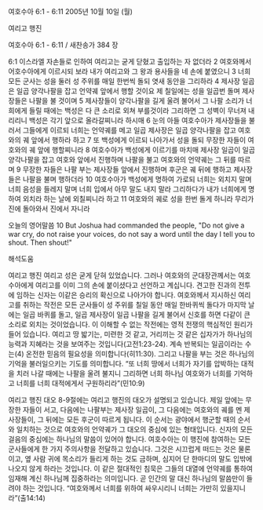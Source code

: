 여호수아 6:1 - 6:11 
2005년 10월 10일 (월)

여리고 행진



여호수아 6:1 - 6:11 / 새찬송가 384 장


6:1 이스라엘 자손들로 인하여 여리고는 굳게 닫혔고 출입하는 자 없더라 2 여호와께서 어호수아에게 이르시되 보라 내가 여리고와 그 왕과 용사들을 네 손에 붙였으니 3 너희 모든 군사는 성을 둘러 성 주위를 매일 한번씩 돌되 엿새 동안을 그리하라 4 제사장 일곱은 일곱 양각나팔을 잡고 언약궤 앞에서 행할 것이요 제 칠일에는 성을 일곱번 돌며 제사장들은 나팔을 불 것이며 5 제사장들이 양각나팔을 길게 울려 불어서 그 나팔 소리가 너희에게 들릴 때에는 백성은 다 큰 소리로 외쳐 부를것이라 그리하면 그 성벽이 무너져 내리리니 백성은 각기 앞으로 올라갈찌니라 하시매 6 눈의 아들 여호수아가 제사장들을 불러서 그들에게 이르되 너희는 언약궤를 메고 일곱 제사장은 일곱 양각나팔을 잡고 여호와의 궤 앞에서 행하라 하고 7 또 백성에게 이르되 나아가서 성을 돌되 무장한 자들이 여호와의 궤 앞에 행할찌니라 8 여호수아가 백성에게 이르기를 마치매 제사장 일곱이 일곱 양각나팔을 잡고 여호와 앞에서 진행하며 나팔을 불고 여호와의 언약궤는 그 뒤를 따르며 9 무장한 자들은 나팔 부는 제사장들 앞에서 진행하며 후군은 궤 뒤에 행하고 제사장들은 나팔을 불며 행하더라 10 여호수아가 백성에게 명하여 가로되 너희는 외치지 말며 너희 음성을 들레지 말며 너희 입에서 아무 말도 내지 말라 그리하다가 내가 너희에게 명하여 외치라 하는 날에 외칠찌니라 하고 11 여호와의 궤로 성을 한번 돌게 하니라 무리가 진에 돌아와서 진에서 자니라 

오늘의 영어말씀 
10 But Joshua had commanded the people, "Do not give a war cry, do not raise your voices, do not say a word until the day I tell you to shout. Then shout!"

해석도움





여리고 행진 
여리고 성은 굳게 닫혀 있었습니다. 그러나 여호와의 군대장관께서는 여호수아에게 여리고를 이미 그의 손에 붙이셨다고 선언하고 계십니다. 견고한 진과의 전투에 임하는 신자는 이같은 승리의 확신으로 나아가야 합니다. 여호와께서 지시하신 여리고를 취하는 작전은 모든 군사들이 성 주위를 칠일 동안 매일 한바퀴씩 돌다가 마지막 날에는 일곱 바퀴를 돌고, 일곱 제사장이 일곱 나팔을 길게 불어서 신호를 하면 다같이 큰소리로 외치는 것이었습니다. 이 이해할 수 없는 작전에는 영적 전쟁의 핵심적인 원리가 들어 있습니다. 여리고 땅 밟기는, 미련한 것 같고, 거리끼는 것 같은 십자가가 하나님의 능력과 지혜라는 것을 보여주는 것입니다(고전1:23-24). 계속 반복되는 일곱이라는 수는(4) 온전한 믿음의 필요성을 의미합니다(히11:30). 그리고 나팔을 부는 것은 하나님의 기억을 불러일으키는 기도를 의미합니다. “또 너희 땅에서 너희가 자기를 압박하는 대적을 치러 나갈 때에는 나팔을 울려 불지니 그리하면 너희 하나님 여호와가 너희를 기억하고 너희를 너희 대적에게서 구원하리라”(민10:9) 

여리고 행진 대오 
8-9절에는 여리고 행진의 대오가 설명되고 있습니다. 제일 앞에는 무장한 자들이 서고, 다음에는 나팔부는 제사장 일곱이, 그 다음에는 여호와의 궤를 멘 제사장들이, 그 뒤에는 모든 후군이 따르게 됩니다. 이 순서는 광야에서 행군할 때의 순서와 일치하는 것으로 여호와의 언약궤가 그 대오의 중심에 있는 형태입니다. 신자의 모든 걸음의 중심에는 하나님의 말씀이 있어야 합니다. 여호수아는 이 행진에 참여하는 모든 군사들에게 한 가지 주의사항을 전달하고 있습니다. 그것은 시끄럽게 떠드는 것은 물론이고, 옆 사람 귀에 목소리가 들리게 하는 것도 금하며, 심지어 단 한마디의 말도 입밖에 나오지 않게 하라는 것입니다. 이 같은 절대적인 침묵은 그들의 대열에 언약궤를 통하여 임재해 계신 하나님께 집중하라는 의미입니다. 곧 인간의 말 대신 하나님의 말씀만이 들려야 하는 것입니다. “여호와께서 너희를 위하여 싸우시리니 너희는 가만히 있을지니라”(출14:14)